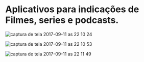 
# Aplicativos para indicações de Filmes, series e podcasts.


![captura de tela 2017-09-11 as 22 10 24](https://user-images.githubusercontent.com/16122400/30324528-c22fe4a2-9797-11e7-8135-c87cc0123d34.png)


![captura de tela 2017-09-11 as 22 10 53](https://user-images.githubusercontent.com/16122400/30324759-82b9a334-9798-11e7-951f-1d52636564ea.png)


![captura de tela 2017-09-11 as 22 11 49](https://user-images.githubusercontent.com/16122400/30324828-cb32a6e2-9798-11e7-95a6-3b0089527ebd.png)

